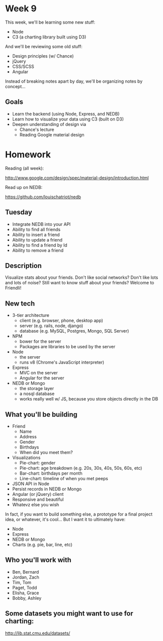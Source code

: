 # Week 9

This week, we'll be learning some new stuff:

- Node
- C3 (a charting library built using D3)

And we'll be reviewing some old stuff:

- Design principles (w/ Chance)
- jQuery
- CSS/SCSS
- Angular

Instead of breaking notes apart by day, we'll be organizing notes by concept...

## Goals

- Learn the backend (using Node, Express, and NEDB)
- Learn how to visualize your data using C3 (built on D3)
- Deepen understanding of design via
  - Chance's lecture
  - Reading Google material design

# Homework

Reading (all week):

http://www.google.com/design/spec/material-design/introduction.html

Read up on NEDB:

https://github.com/louischatriot/nedb

## Tuesday

- Integrate NEDB into your API
- Ability to find all friends
- Ability to insert a friend
- Ability to update a friend
- Ability to find a friend by Id
- Ability to remove a friend

## Description

Visualize stats about your friends. Don't like social networks? Don't like
lots and lots of noise? Still want to know stuff about your friends? Welcome
to Friendli!

## New tech

- 3-tier architecture
  - client (e.g. browser, phone, desktop app)
  - server (e.g. rails, node, django)
  - database (e.g. MySQL, Postgres, Mongo, SQL Server)
- NPM
  - bower for the server
  - Packages are libraries to be used by the server
- Node
  - the server
  - runs v8 (Chrome's JavaScript interpreter)
- Express
  - MVC on the server
  - Angular for the server
- NEDB or Mongo
  - the storage layer
  - a nosql database
  - works really well w/ JS, because you store objects directly in the DB

## What you'll be building

- Friend
  - Name
  - Address
  - Gender
  - Birthdays
  - When did you meet them?
- Visualizations
  - Pie-chart: gender
  - Pie-chart: age breakdown (e.g. 20s, 30s, 40s, 50s, 60s, etc)
  - Bar-chart: birthdays per month
  - Line-chart: timeline of when you met peeps
- JSON API in Node
- Persist records in NEDB or Mongo
- Angular (or jQuery) client
- Responsive and beautiful
- Whatevz else you wish

In fact, if you want to build something else, a prototype for a final project
idea, or whatever, it's cool... But I want it to ultimately have:

- Node
- Express
- NEDB or Mongo
- Charts (e.g. pie, bar, line, etc)

## Who you'll work with

- Ben, Bernard
- Jordan, Zach
- Tim, Tom
- Paget, Todd
- Elisha, Grace
- Bobby, Ashley

## Some datasets you might want to use for charting:

http://lib.stat.cmu.edu/datasets/
